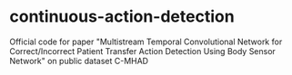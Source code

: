 # continuous-action-detection
Official code for paper "Multistream Temporal Convolutional Network for Correct/Incorrect Patient Transfer Action Detection Using Body Sensor Network" on public dataset C-MHAD
